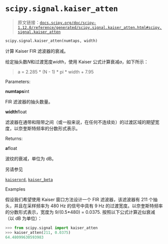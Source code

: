 # `scipy.signal.kaiser_atten`

> 原文链接：[`docs.scipy.org/doc/scipy-1.12.0/reference/generated/scipy.signal.kaiser_atten.html#scipy.signal.kaiser_atten`](https://docs.scipy.org/doc/scipy-1.12.0/reference/generated/scipy.signal.kaiser_atten.html#scipy.signal.kaiser_atten)

```py
scipy.signal.kaiser_atten(numtaps, width)
```

计算 Kaiser FIR 滤波器的衰减。

给定抽头数*N*和过渡宽度*width*，使用 Kaiser 公式计算衰减*a*，如下所示：

> a = 2.285 * (N - 1) * pi * width + 7.95

Parameters:

**numtaps**int

FIR 滤波器的抽头数量。

**width**float

滤波器在通带和阻带之间（或一般来说，在任何不连续处）的过渡区域的期望宽度，以奈奎斯特频率的分数形式表示。

Returns:

**a**float

波纹的衰减，单位为 dB。

另请参见

[`kaiserord`](https://docs.scipy.org/doc/scipy-1.12.0/reference/generated/scipy.signal.kaiserord.html#scipy.signal.kaiserord "scipy.signal.kaiserord"), [`kaiser_beta`](https://docs.scipy.org/doc/scipy-1.12.0/reference/generated/scipy.signal.kaiser_beta.html#scipy.signal.kaiser_beta "scipy.signal.kaiser_beta")

Examples

假设我们希望使用 Kaiser 窗口方法设计一个 FIR 滤波器，该滤波器有 211 个抽头，并且在采样频率为 480 Hz 的信号中具有 9 Hz 的过渡宽度。以奈奎斯特频率的分数形式表示，宽度为 9/(0.5*480) = 0.0375\. 按照以下公式计算近似衰减（以 dB 为单位）：

```py
>>> from scipy.signal import kaiser_atten
>>> kaiser_atten(211, 0.0375)
64.48099630593983 
```
